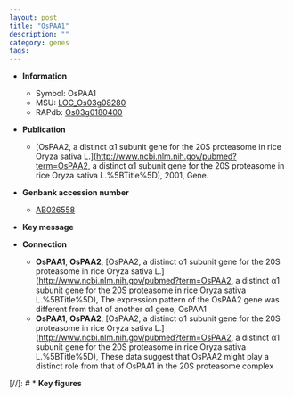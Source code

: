 ```yaml
---
layout: post
title: "OsPAA1"
description: ""
category: genes
tags: 
---
```


* **Information**  
    + Symbol: OsPAA1  
    + MSU: [LOC_Os03g08280](http://rice.uga.edu/cgi-bin/ORF_infopage.cgi?orf=LOC_Os03g08280)  
    + RAPdb: [Os03g0180400](http://rapdb.dna.affrc.go.jp/viewer/gbrowse_details/irgsp1?name=Os03g0180400)  

* **Publication**  
    + [OsPAA2, a distinct α1 subunit gene for the 20S proteasome in rice Oryza sativa L.](http://www.ncbi.nlm.nih.gov/pubmed?term=OsPAA2, a distinct α1 subunit gene for the 20S proteasome in rice Oryza sativa L.%5BTitle%5D), 2001, Gene.

* **Genbank accession number**  
    + [AB026558](http://www.ncbi.nlm.nih.gov/nuccore/AB026558)

* **Key message**  

* **Connection**  
    + __OsPAA1__, __OsPAA2__, [OsPAA2, a distinct α1 subunit gene for the 20S proteasome in rice Oryza sativa L.](http://www.ncbi.nlm.nih.gov/pubmed?term=OsPAA2, a distinct α1 subunit gene for the 20S proteasome in rice Oryza sativa L.%5BTitle%5D), The expression pattern of the OsPAA2 gene was different from that of another α1 gene, OsPAA1
    + __OsPAA1__, __OsPAA2__, [OsPAA2, a distinct α1 subunit gene for the 20S proteasome in rice Oryza sativa L.](http://www.ncbi.nlm.nih.gov/pubmed?term=OsPAA2, a distinct α1 subunit gene for the 20S proteasome in rice Oryza sativa L.%5BTitle%5D), These data suggest that OsPAA2 might play a distinct role from that of OsPAA1 in the 20S proteasome complex

[//]: # * **Key figures**  


